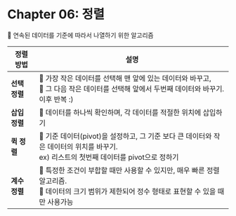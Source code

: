 # Chapter 06: 정렬
📌 연속된 데이터를 기준에 따라서 나열하기 위한 알고리즘  

| <span style='backgroud-color: #fff5b1'>정렬 방법</span> | <span style='backgroud-color: #fff5b1'>설명</span>                                           |
|----------------------------------------------------|--------------------------------------------------------------------------------------------|
| **선택 정렬**                                          | 📌 가장 작은 데이터를 선택해 맨 앞에 있는 데이터와 바꾸고,<br> 📌 그 다음 작은 데이터를 선택해 앞에서 두번째 데이터와 바꾸기.<br> 이후 반복 :) |
| **삽입 정렬**                                          | 📌 데이터를 하나씩 확인하며, 각 데이터를 적절한 위치에 삽입하기                                                      |
| **퀵 정렬**                                           | 📌 기준 데이터(pivot)을 설정하고, 그 기준 보다 큰 데이터와 작은 데이터의 위치를 바꾸기.<br> ex) 리스트의 첫번째 데이터를 pivot으로 정하기  |
| **계수 정렬**                                          | 📌 특정한 조건이 부합할 때만 사용할 수 있지만, 매우 빠른 정렬 알고리즘.<br>📌 데이터의 크기 범위가 제한되어 정수 형태로 표현할 수 있을 때만 사용가능    |


